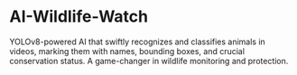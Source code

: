 # AI-Wildlife-Watch
YOLOv8-powered AI that swiftly recognizes and classifies animals in videos, marking them with names, bounding boxes, and crucial conservation status. A game-changer in wildlife monitoring and protection.
